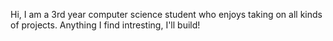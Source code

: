 Hi, I am a 3rd year computer science student who enjoys taking on all kinds of projects. Anything I find intresting, I'll build!
